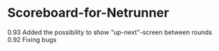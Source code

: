 # Scoreboard-for-Netrunner
0.93 Added the possibility to show "up-next"-screen between rounds<br/>
0.92 Fixing bugs
